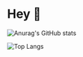 # Hey 👋

![Anurag's GitHub stats](https://github-readme-stats.vercel.app/api?username=AfonsoCalinas&count_private=true&show_icons=true&theme=great-gatsby)


![Top Langs](https://github-readme-stats.vercel.app/api/top-langs/?username=AfonsoCalinas&layout=compact&theme=great-gatsby)
